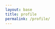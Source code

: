```yaml
---
layout: base
title: profile
permalink: /profile/
---
```



<!DOCTYPE html>
<html lang="en">
<head>
    <meta charset="UTF-8">
    <meta name="viewport" content="width=device-width, initial-scale=1.0">
    <style>
        /* Add some styling to the navbar */
        #navbar {
            background-color: #333;
            color: white;
            padding: 10px;
            text-align: center;
        }

        #profileAscii {
            font-family: monospace;
            white-space: pre;
            margin-top: 10px;
        }

        .profileOption {
            display: none;
        }
    </style>
    <title>Exercise Profiles</title>
</head>
<body>

    <div id="navbar">
        <h2>Exercise Profiles</h2>
        <label for="profileSelect">Select Profile:</label>
        <select id="profileSelect" onchange="updateProfile()">
            <option value="profile1">Profile 1</option>
            <option value="profile2">Profile 2</option>
            <option value="profile3">Profile 3</option>
            <option value="profile4">Profile 4</option>
            <option value="profile5">Profile 5</option>
        </select>
        <div id="profileAscii"></div>
    </div>

    <div>
        <h3>All Options:</h3>
        <div class="profileOption" id="profile1">
            <pre>
            ________
            |      |
            |      O
            |     /|\\
            |     / \\
            |_________
            </pre>
        </div>
        <div class="profileOption" id="profile2">
            <pre>
            \\    O
             \\   |\\
              \\  / \\
               \\/___\\
            </pre>
        </div>
        <div class="profileOption" id="profile3">
            <pre>
            __
            ( o>
            /)__)
            - \\ \\
               / /
            </pre>
        </div>
        <div class="profileOption" id="profile4">
            <pre>
            +----+
            |o o |
            | \\  |
            |  | |  
            +-----+
            </pre>
        </div>
        <div class="profileOption" id="profile5">
            <pre>
            \\_o< 
            | \\ 
            <_/ 
            </pre>
        </div>
    </div>

    <script>
        function updateProfile() {
            // Get the selected profile value
            var selectedProfile = document.getElementById("profileSelect").value;

            // Show the selected profile's ASCII art
            document.getElementById("profileAscii").textContent = getProfileAscii(selectedProfile);

            // Hide all other options
            var allOptions = document.getElementsByClassName("profileOption");
            for (var i = 0; i < allOptions.length; i++) {
                allOptions[i].style.display = "none";
            }

            // Show the selected profile's option
            document.getElementById(selectedProfile).style.display = "block";
        }

        // ASCII art functions
        function getProfileAscii(profile) {
            switch (profile) {
                case "profile1":
                    return `
                    ________
                    |      |
                    |      O
                    |     /|\\
                    |     / \\
                    |_________
                    `;
                case "profile2":
                    return `
                    \\    O
                     \\   |\\
                      \\  / \\
                       \\/___\\
                    `;
                case "profile3":
                    return `
                    __
                    ( o>
                    /)__)
                    - \\ \\
                       / /
                    `;
                case "profile4":
                    return `
                    +----+
                    |o o |
                    | \\  |
                    |  | |  
                    +-----+
                    `;
                case "profile5":
                    return `
                    \\_o< 
                    | \\ 
                    <_/ 
                    `;
                default:
                    return ""; // Set a default ASCII art or leave it empty
            }
        }

        // Initial update when the page loads
        updateProfile();
    </script>

</body>
</html>
